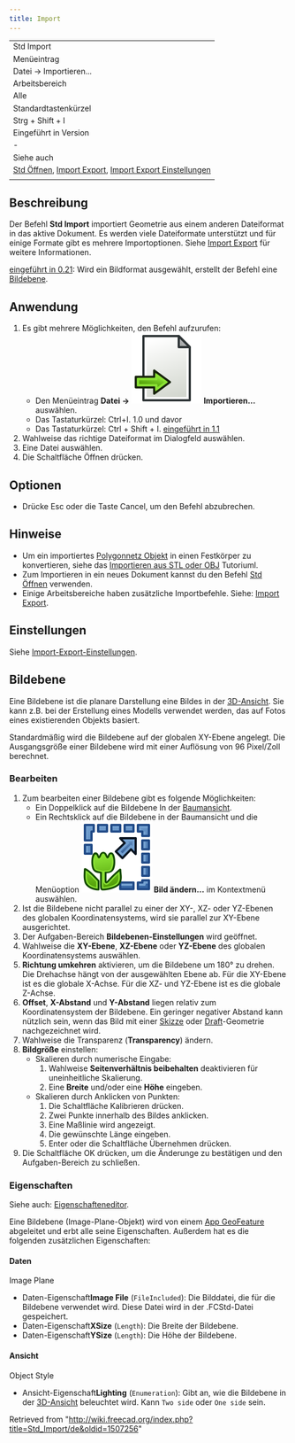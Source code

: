 ```yaml
---
title: Import
---
```


|                                                                                                                                                                                              |
| -------------------------------------------------------------------------------------------------------------------------------------------------------------------------------------------- |
| Std Import                                                                                                                                                                                   |
| Menüeintrag                                                                                                                                                                                  |
| Datei → Importieren...                                                                                                                                                                       |
| Arbeitsbereich                                                                                                                                                                               |
| Alle                                                                                                                                                                                         |
| Standardtastenkürzel                                                                                                                                                                         |
| Strg + Shift + I                                                                                                                                                                             |
| Eingeführt in Version                                                                                                                                                                        |
| -                                                                                                                                                                                            |
| Siehe auch                                                                                                                                                                                   |
| [Std Öffnen](/Std_Open/de "Std Open/de"), [Import Export](/Import_Export/de "Import Export/de"), [Import Export Einstellungen](/Import_Export_Preferences/de "Import Export Preferences/de") |
|                                                                                                                                                                                              |

## Beschreibung

Der Befehl **Std Import** importiert Geometrie aus einem anderen Dateiformat in das aktive Dokument. Es werden viele Dateiformate unterstützt und für einige Formate gibt es mehrere Importoptionen. Siehe [Import Export](/Import_Export/de "Import Export/de") für weitere Informationen.

[eingeführt in 0.21](/Release_notes_0.21/de "Release notes 0.21/de"): Wird ein Bildformat ausgewählt, erstellt der Befehl eine [Bildebene](#Bildebene).

## Anwendung

1. Es gibt mehrere Möglichkeiten, den Befehl aufzurufen:
   - Den Menüeintrag **Datei → ![](/src/assets/images/Std_Import.svg) Importieren...** auswählen.
   - Das Tastaturkürzel: Ctrl+I. 1.0 und davor
   - Das Tastaturkürzel: Ctrl + Shift + I. [eingeführt in 1.1](/Release_notes_1.1/de "Release notes 1.1/de")
2. Wahlweise das richtige Dateiformat im Dialogfeld auswählen.
3. Eine Datei auswählen.
4. Die Schaltfläche Öffnen drücken.

## Optionen

- Drücke Esc oder die Taste Cancel, um den Befehl abzubrechen.

## Hinweise

- Um ein importiertes [Polygonnetz Objekt](/Mesh_Workbench/de "Mesh Workbench/de") in einen Festkörper zu konvertieren, siehe das [Importieren aus STL oder OBJ](/Import_from_STL_or_OBJ/de "Import from STL or OBJ/de") Tutoriuml.
- Zum Importieren in ein neues Dokument kannst du den Befehl [Std Öffnen](/Std_Open/de "Std Open/de") verwenden.
- Einige Arbeitsbereiche haben zusätzliche Importbefehle. Siehe: [Import Export](/Import_Export/de "Import Export/de").

## Einstellungen

Siehe [Import-Export-Einstellungen](/Import_Export_Preferences/de "Import Export Preferences/de").

## Bildebene

Eine Bildebene ist die planare Darstellung eine Bildes in der [3D-Ansicht](/3D_view/de "3D view/de"). Sie kann z.B. bei der Erstellung eines Modells verwendet werden, das auf Fotos eines existierenden Objekts basiert.

Standardmäßig wird die Bildebene auf der globalen XY-Ebene angelegt. Die Ausgangsgröße einer Bildebene wird mit einer Auflösung von 96 Pixel/Zoll berechnet.

### Bearbeiten

1. Zum bearbeiten einer Bildebene gibt es folgende Möglichkeiten:
   - Ein Doppelklick auf die Bildebene In der [Baumansicht](/Tree_view/de "Tree view/de").
   - Ein Rechtsklick auf die Bildebene in der Baumansicht und die Menüoption **![](/src/assets/images/Image-scaling.svg) Bild ändern...** im Kontextmenü auswählen.
2. Ist die Bildebene nicht parallel zu einer der XY-, XZ- oder YZ-Ebenen des globalen Koordinatensystems, wird sie parallel zur XY-Ebene ausgerichtet.
3. Der Aufgaben-Bereich **Bildebenen-Einstellungen** wird geöffnet.
4. Wahlweise die **XY-Ebene**, **XZ-Ebene** oder **YZ-Ebene** des globalen Koordinatensystems auswählen.
5. **Richtung umkehren** aktivieren, um die Bildebene um 180° zu drehen. Die Drehachse hängt von der ausgewählten Ebene ab. Für die XY-Ebene ist es die globale X-Achse. Für die XZ- und YZ-Ebene ist es die globale Z-Achse.
6. **Offset**, **X-Abstand** und **Y-Abstand** liegen relativ zum Koordinatensystem der Bildebene. Ein geringer negativer Abstand kann nützlich sein, wenn das Bild mit einer [Skizze](/Sketcher_Workbench/de "Sketcher Workbench/de") oder [Draft](/Draft_Workbench/de "Draft Workbench/de")-Geometrie nachgezeichnet wird.
7. Wahlweise die Transparenz (**Transparency**) ändern.
8. **Bildgröße** einstellen:
   - Skalieren durch numerische Eingabe:
     1. Wahlweise **Seitenverhältnis beibehalten** deaktivieren für uneinheitliche Skalierung.
     2. Eine **Breite** und/oder eine **Höhe** eingeben.
   - Skalieren durch Anklicken von Punkten:
     1. Die Schaltfläche Kalibrieren drücken.
     2. Zwei Punkte innerhalb des Bildes anklicken.
     3. Eine Maßlinie wird angezeigt.
     4. Die gewünschte Länge eingeben.
     5. Enter oder die Schaltfläche Übernehmen drücken.
9. Die Schaltfläche OK drücken, um die Änderunge zu bestätigen und den Aufgaben-Bereich zu schließen.

### Eigenschaften

Siehe auch: [Eigenschafteneditor](/Property_editor/de "Property editor/de").

Eine Bildebene (Image-Plane-Objekt) wird von einem [App GeoFeature](/App_GeoFeature/de "App GeoFeature/de") abgeleitet und erbt alle seine Eigenschaften. Außerdem hat es die folgenden zusätzlichen Eigenschaften:

#### Daten

Image Plane

- Daten-Eigenschaft**Image File** (`FileIncluded`): Die Bilddatei, die für die Bildebene verwendet wird. Diese Datei wird in der .FCStd-Datei gespeichert.
- Daten-Eigenschaft**XSize** (`Length`): Die Breite der Bildebene.
- Daten-Eigenschaft**YSize** (`Length`): Die Höhe der Bildebene.

#### Ansicht

Object Style

- Ansicht-Eigenschaft**Lighting** (`Enumeration`): Gibt an, wie die Bildebene in der [3D-Ansicht](/3D_view/de "3D view/de") beleuchtet wird. Kann `Two side` oder `One side` sein.

Retrieved from "<http://wiki.freecad.org/index.php?title=Std_Import/de&oldid=1507256>"
